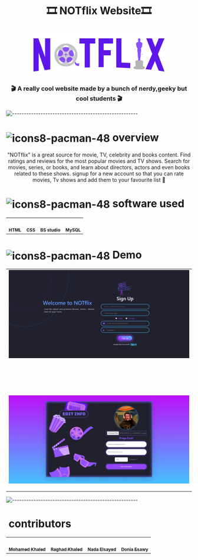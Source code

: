 <H1 align="center">

 🎞 NOTflix Website🎞
 </H1>
<div align="center">
  <img src="https://raw.githubusercontent.com/DoniaEsawi/NotFlix/main/logo.png" alt=""/>
 </div>
 
 <h3 align="center">🎬 A really cool website made by a bunch of nerdy,geeky but cool students 🎬</h4>

![-----------------------------------------------------](https://i.ibb.co/KxX1cjt/upload-91aec5929c0f853dad72f5540ddb409e-1.png)




<H1>
<img src="https://github.com/seanprashad/slackmoji/blob/master/emoji/llamas/llama-sunglasses-gif.gif" alt="icons8-pacman-48" border="0" width=42px align="center"/> overview
 </H1>
 <p align="center">
 "NOTflix" is a great source for movie, TV, celebrity and books content. Find ratings and reviews for the most popular movies and TV shows. Search for movies, series, or books, and learn about directors, actors and even books related to these shows. signup for a new account so that you can rate movies, Tv shows and add them to your favourite list 💛
 </p>
 
 <H1>
<img src="https://raw.githubusercontent.com/seanprashad/slackmoji/master/emoji/blob/blob-bongo-gif.gif" alt="icons8-pacman-48" border="0" width=42px align="center"/> software used
 </H1>
<table align="center">
  <tr>
    <td align="center"><img src="https://img.icons8.com/color/144/000000/html-5--v1.png" width="100px;" alt="" /><br /><sub><b>HTML</b></sub><br />
    </td><td align="center"><img src="https://img.icons8.com/color/144/000000/css3.png" width="100px;" alt=""/><br /><sub><b>CSS</b></sub><br />
    </td><td align="center"><img src="https://upload.wikimedia.org/wikipedia/commons/9/92/Bootstrap_Studio_Logo.png" width="100px;" alt=""/><br /><sub>
   <b>BS studio</b></sub><br />
    </td> <td align="center"><img src="https://img.icons8.com/color/144/000000/mysql-logo.png" width="100px;" alt=""/><br /><sub><b>MySQL</b></sub><br />
    </td>
    </tr>
  </table>
  
  <H1>
<img src="https://raw.githubusercontent.com/seanprashad/slackmoji/master/emoji/parrots/party-doge.gif" alt="icons8-pacman-48" border="0" width=52px align="center"/> Demo
 </H1>
 
 <table align="center">
  <tr>
    <td align="center"><img src="https://raw.githubusercontent.com/DoniaEsawi/NotFlix/main/Screenshot%20(260).png"  width="600px;" align="center" alt=""/><br /><br />
    </td>
    </tr>
<tr>
  <tr>
    <td align="center"><img src="https://github.com/DoniaEsawi/NotFlix/blob/main/ezgif-6-7e49ffef7dbd.gif"  width="600px;" align="center" alt=""/><br /><br />
    </td>
    </tr>
<tr>
    <td align="center"><img src="https://i.ibb.co/HNxGhbN/ezgif-com-gif-maker-1.gif" align="center"  width="600px;" alt=""/><br /><br />
    </td>
 </tr>
 <tr>
  <td align="center"><img src="https://raw.githubusercontent.com/DoniaEsawi/NotFlix/main/Screenshot%20(263).png"  width="600px;" align="center"  alt=""/><br /><br />
    </td> 
 </tr>

  </table>
  
  
![-----------------------------------------------------](https://i.ibb.co/KxX1cjt/upload-91aec5929c0f853dad72f5540ddb409e-1.png)

 <h1> <img src="https://raw.githubusercontent.com/seanprashad/slackmoji/master/emoji/blob/blob-high-five.png" width=45px  alt="" align="center"/> contributors  
 </h1>
<div align="center">
<table>
  <tr>
    <td align="center"><a href="https://github.com/MohamedElhadidy0019"><img src="https://avatars.githubusercontent.com/u/56936494?v=4" width="100px;" alt=""/><br /><sub><b>Mohamed Khaled</b></sub></a><br />
    </td><td align="center"><a href="https://github.com/Raghad-Khaled"><img src="https://avatars.githubusercontent.com/u/60848147?v=4" width="100px;" alt=""/><br /><sub><b>Raghad Khaled</b></sub></a><br />
    </td><td align="center"><a href="https://github.com/nadaelsayed11"><img src="https://avatars.githubusercontent.com/u/49396399?v=4" width="100px;" alt=""/><br /><sub><b>Nada Elsayed</b></sub></a><br />
    </td> <td align="center"><a href="https://github.com/DoniaEsawi"><img src="https://avatars.githubusercontent.com/u/56982963?v=4" width="100px;" alt=""/><br /><sub><b>Donia Esawy</b></sub></a><br />
    </td>
    </tr>
  </table>
</div>
